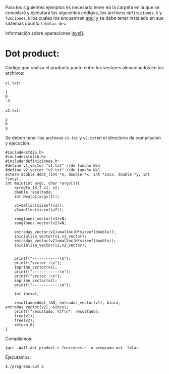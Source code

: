 Para los siguientes ejemplos es necesario tener en la carpeta en la que se compilará y ejecutará los siguientes códigos, los archivos `definiciones.h` y `funciones.h` los cuales los encuentran [aquí](../) y se debe tener instalado en sus sistemas ubuntu `libblas-dev`.

Información sobre operaciones [level1](http://www.netlib.org/blas/#_level_1).

# Dot product:

Código que realiza el producto punto entre los vectores almacenados en los archivos:

`v1.txt`:

```
1
0
-3

```

`v2.txt`:

```
5
8
9

```

Se deben tener los archivos `v1.txt` y `v2.txt`en el directorio de compilación y ejecución.

```
#include<stdio.h>
#include<stdlib.h>
#include"definiciones.h"
#define v1_vector "v1.txt" //de tamaño Nx1
#define v2_vector "v2.txt" //de tamaño Nx1
extern double ddot_(int *n, double *x, int *incx, double *y, int *incy);
int main(int argc, char *argv[]){
	arreglo_1d_T v1, v2;
	double resultado;
	int N=atoi(argv[1]);

	v1=malloc(sizeof(v1));
	v2=malloc(sizeof(v2));

	renglones_vector(v1)=N;
	renglones_vector(v2)=N;

	entradas_vector(v1)=malloc(N*sizeof(double));
	inicializa_vector(v1,v1_vector);
	entradas_vector(v2)=malloc(N*sizeof(double));
	inicializa_vector(v2,v2_vector);


	printf("------------\n");
	printf("vector :\n");
	imprime_vector(v1);
	printf("------------\n");
	printf("vector :\n");
	imprime_vector(v2);
	printf("------------\n");

	int incx=1;

	resultado=ddot_(&N, entradas_vector(v1), &incx, entradas_vector(v2), &incx);
	printf("resultado: %lf\n", resultado);
	free(v1);
	free(v2);
	return 0;
}

```

Compilamos:

```
$gcc -Wall dot_product.c funciones.c -o programa.out -lblas
```

Ejecutamos:

```
$./programa.out 3
```
